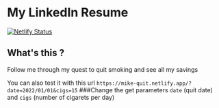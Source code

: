 # My LinkedIn Resume

[![Netlify Status](https://api.netlify.com/api/v1/badges/d60b4025-59a4-4439-87fa-a898dceb8388/deploy-status)](https://app.netlify.com/sites/mike-quit/deploys)

## What's this ?
Follow me through my quest to quit smoking and see all my savings

You can also test it with this url `https://mike-quit.netlify.app/?date=2022/01/01&cigs=15`
###Change the get parameters `date` (quit date) and `cigs` (number of cigarets per day)



